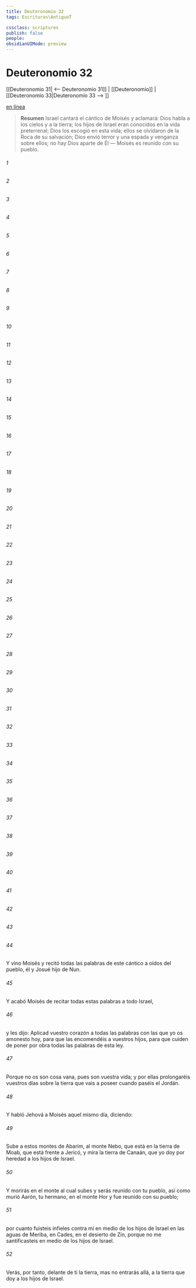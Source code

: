 ```yaml
---
title: Deuteronomio 32
tags: Escrituras\AntiguoT

cssclass: scriptures
publish: false
people:
obsidianUIMode: preview
---
```


# Deuteronomio 32
[[Deuteronomio 31| <-- Deuteronomio 31]] | [[Deuteronomio]] | [[Deuteronomio 33|Deuteronomio 33 --> ]]

[en línea](https://churchofjesuschrist.org/study/scriptures/ot/deut/32?lang=spa)

> __Resumen__
Israel cantará el cántico de Moisés y aclamará: Dios habla a los cielos y a la tierra; los hijos de Israel eran conocidos en la vida preterrenal; Dios los escogió en esta vida; ellos se olvidaron de la Roca de su salvación; Dios envió terror y una espada y venganza sobre ellos; no hay Dios aparte de Él — Moisés es reunido con su pueblo.

###### 1 


###### 2 


###### 3 


###### 4 


###### 5 


###### 6 


###### 7 


###### 8 


###### 9 


###### 10 


###### 11 


###### 12 


###### 13 


###### 14 


###### 15 


###### 16 


###### 17 


###### 18 


###### 19 


###### 20 


###### 21 


###### 22 


###### 23 


###### 24 


###### 25 


###### 26 


###### 27 


###### 28 


###### 29 


###### 30 


###### 31 


###### 32 


###### 33 


###### 34 


###### 35 


###### 36 


###### 37 


###### 38 


###### 39 


###### 40 


###### 41 


###### 42 


###### 43 


###### 44 
Y vino Moisés y recitó todas las palabras de este cántico a oídos del pueblo, él y Josué hijo de Nun.

###### 45 
Y acabó Moisés de recitar todas estas palabras a todo Israel,

###### 46 
y les dijo: Aplicad vuestro corazón a todas las palabras con las que yo os amonesto hoy, para que las encomendéis a vuestros hijos, para que cuiden de poner por obra todas las palabras de esta ley.

###### 47 
Porque no os son cosa vana, pues son vuestra vida; y por ellas prolongaréis vuestros días sobre la tierra que vais a poseer cuando paséis el Jordán.

###### 48 
Y habló Jehová a Moisés aquel mismo día, diciendo:

###### 49 
Sube a estos montes de Abarim, al monte Nebo, que está en la tierra de Moab, que está frente a Jericó, y mira la tierra de Canaán, que yo doy por heredad a los hijos de Israel.

###### 50 
Y morirás en el monte al cual subes y serás reunido con tu pueblo, así como murió Aarón, tu hermano, en el monte Hor y fue reunido con su pueblo;

###### 51 
por cuanto fuisteis infieles contra mí en medio de los hijos de Israel en las aguas de Meriba, en Cades, en el desierto de Zin, porque no me santificasteis en medio de los hijos de Israel.

###### 52 
Verás, por tanto, delante de ti la tierra, mas no entrarás allá, a la tierra que doy a los hijos de Israel.

